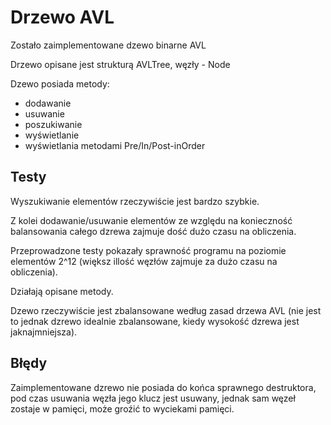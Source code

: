 # Drzewo AVL

Zostało zaimplementowane dzewo binarne AVL

Drzewo opisane jest strukturą AVLTree, węzły - Node

Dzewo posiada metody:

*  dodawanie
*  usuwanie
*  poszukiwanie
*  wyświetlanie
*  wyświetlania metodami Pre/In/Post-inOrder

## Testy

  Wyszukiwanie elementów rzeczywiście jest bardzo szybkie.
  
  Z kolei dodawanie/usuwanie elementów ze względu na konieczność balansowania całego dzrewa zajmuje dość dużo czasu na obliczenia.

  Przeprowadzone testy pokazały sprawność programu na poziomie elementów 2^12 (większ illość węzłów zajmuje za dużo czasu na obliczenia).

  Działają opisane metody.

  Dzewo rzeczywiście jest zbalansowane według zasad drzewa AVL (nie jest to jednak dzrewo idealnie zbalansowane, kiedy wysokość dzrewa jest jaknajmniejsza).

## Błędy

  Zaimplementowane dzrewo nie posiada do końca sprawnego destruktora, pod czas usuwania węzła  jego klucz jest usuwany, jednak sam węzeł zostaje w pamięci, może groźić to wyciekami pamięci.
